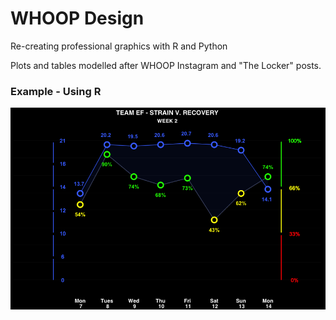 # WHOOP Design

Re-creating professional graphics with R and Python

Plots and tables modelled after WHOOP Instagram and "The Locker" posts.

### Example - Using R

![](https://raw.githubusercontent.com/MikeCalabro/whoop-design/master/Strain%20v.%20Recovery/strain_v_recovery_R.png)
